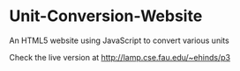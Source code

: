 # Unit-Conversion-Website
An HTML5 website using JavaScript to convert various units

Check the live version at http://lamp.cse.fau.edu/~ehinds/p3
